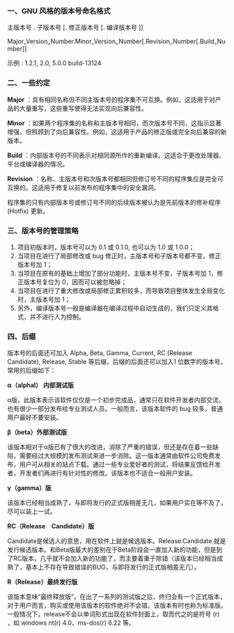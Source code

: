 ### 一、GNU 风格的版本号命名格式

主版本号 . 子版本号 [. 修正版本号 [. 编译版本号 ]]

Major_Version_Number.Minor_Version_Number[.Revision_Number[.Build_Number]]

示例 : 1.2.1, 2.0, 5.0.0 build-13124

### 二、一些约定

**Major** ：具有相同名称但不同主版本号的程序集不可互换。例如，这适用于对产品的大量重写，这些重写使得无法实现向后兼容性。

**Minor** ：如果两个程序集的名称和主版本号相同，而次版本号不同，这指示显著增强，但照顾到了向后兼容性。例如，这适用于产品的修正版或完全向后兼容的新版本。

**Build** ：内部版本号的不同表示对相同源所作的重新编译。这适合于更改处理器、平台或编译器的情况。

**Revision** ：名称、主版本号和次版本号都相同但修订号不同的程序集应是完全可互换的。这适用于修复以前发布的程序集中的安全漏洞。

程序集的只有内部版本号或修订号不同的后续版本被认为是先前版本的修补程序 (Hotfix) 更新。

### 三、版本号的管理策略

1. 项目初版本时，版本号可以为 0.1 或 0.1.0, 也可以为 1.0 或 1.0.0；
2. 当项目在进行了局部修改或 bug 修正时，主版本号和子版本号都不变，修正版本号加 1；
3. 当项目在原有的基础上增加了部分功能时，主版本号不变，子版本号加 1，修正版本号复位为 0，因而可以被忽略掉；
4. 当项目在进行了重大修改或局部修正累积较多，而导致项目整体发生全局变化时，主版本号加 1；
5. 另外，编译版本号一般是编译器在编译过程中自动生成的，我们只定义其格式，并不进行人为控制。

### 四、后缀

版本号的后面还可加入 Alpha, Beta, Gamma, Current, RC (Release Candidate), Release, Stable 等后缀，后缀的后面还可以加入1 位数字的版本号。常用的后缀如下：

**α（alphal） 内部测试版**

α版，此版本表示该软件仅仅是一个初步完成品，通常只在软件开发者内部交流，也有很少一部分发布给专业测试人员。一般而言，该版本软件的 bug 较多，普通用户最好不要安装。

**β（beta）外部测试版**

该版本相对于α版已有了很大的改进，消除了严重的错误，但还是存在着一些缺陷，需要经过大规模的发布测试来进一步消除。这一版本通常由软件公司免费发布，用户可从相关的站点下载。通过一些专业爱好者的测试，将结果反馈给开发者，开发者们再进行有针对性的修改。该版本也不适合一般用户安装。

**γ（gamma）版**

该版本已经相当成熟了，与即将发行的正式版相差无几，如果用户实在等不及了，尽可以装上一试。

**RC（Release　Candidate）版**

Candidate是候选人的意思，用在软件上就是候选版本。Release.Candidate.就是发行候选版本。和Beta版最大的差别在于Beta阶段会一直加入新的功能，但是到了RC版本，几乎就不会加入新的功能了，而主要着重于除错（该版本已经相当成熟了，基本上不存在导致错误的BUG，与即将发行的正式版相差无几）。

**R（Release）最终发行版**

该版本意味“最终释放版”，在出了一系列的测试版之后，终归会有一个正式版本，对于用户而言，购买或使用该版本的软件绝对不会错。该版本有时也称为标准版。一般情况下，release不会以单词形式出现在软件封面上，取而代之的是符号 (r) ，如 windows nt(r) 4.0、ms-dos(r) 6.22 等。
